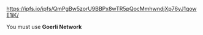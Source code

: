 https://ipfs.io/ipfs/QmPgBw5zorU9BBPx8wTR5pQocMmhwndjXp76yJ1qowE1iK/

You must use **Goerli Network**
